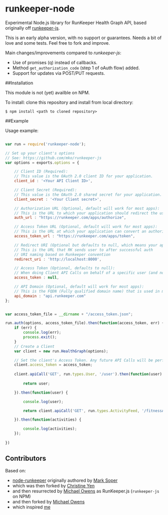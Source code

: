 runkeeper-node
==============

Experimental Node.js library for RunKeeper Health Graph API, based originally off [runkeeper-js](https://github.com/mko/runkeeper-js).

This is an early alpha version, with no support or guarantees. Needs a bit of love and some tests. Feel free to fork and improve.

Main changes/improvements compared to *runkeeper-js*:

- Use of promises (q) instead of callbacks.
- Method `get_authorization_code` (step 1 of oAuth flow) added.
- Support for updates via POST/PUT requests.

##Installation

This module is not (yet) availble on NPM.

To install: clone this repository and install from local directory:

	$ npm install <path to cloned repository>

##Example

Usage example:

```javascript

var run = require('runkeeper-node');

// Set up your client's options
// See: https://github.com/mko/runkeeper-js
var options = exports.options = {

    // Client ID (Required): 
    // This value is the OAuth 2.0 client ID for your application.  
    client_id : '<Your API Client ID>',

    // Client Secret (Required):  
    // This value is the OAuth 2.0 shared secret for your application.   
    client_secret : '<Your Client secret>',

    // Authorization URL (Optional, default will work for most apps):
    // This is the URL to which your application should redirect the user in order to authorize access to his or her RunKeeper account.   
    auth_url : "https://runkeeper.com/apps/authorize",

    // Access Token URL (Optional, default will work for most apps):
    // This is the URL at which your application can convert an authorization code to an access token. 
    access_token_url : "https://runkeeper.com/apps/token",

    // Redirect URI (Optional but defaults to null, which means your app won't be able to use the getNewToken method):
    // This is the URL that RK sends user to after successful auth  
    // URI naming based on Runkeeper convention 
    redirect_uri : 'http://localhost:8000',

    // Access Token (Optional, defaults to null):
    // When doing Client API Calls on behalf of a specific user (and not getting a new Access Token for the first time), set the user's Access Token here.
    access_token : null,

    // API Domain (Optional, default will work for most apps):
    // This is the FQDN (Fully qualified domain name) that is used in making API calls
    api_domain : "api.runkeeper.com"
};


var access_token_file = __dirname + "/access_token.json";

run.auth(options, access_token_file).then(function(access_token, err) {	
	if (err) {
		console.log(err);
		process.exit();	
	}
	// Create a Client
	var client = new run.HealthGraph(options);

	// Set the client's Access Token. Any future API Calls will be performed using the authorized user's access token. 
	client.access_token = access_token;
	
	client.apiCall('GET', run.types.User, '/user').then(function(user) {
		
		return user;

	}).then(function(user) {

		console.log(user);

		return client.apiCall('GET', run.types.ActivityFeed, '/fitnessActivities');		

	}).then(function(activities) {

		console.log(activities);
	});
	
})	
```		

## Contributors

Based on: 

- [node-runkeeper](https://github.com/marksoper/node-runkeeper) originally authored by [Mark Soper](https://github.com/marksoper/)
- which was then forked by [Christine Yen](https://github.com/christineyen)
- and then resurrected by [Michael Owens](https://github.com/mowens) as RunKeeper.js (`runkeeper-js` on NPM)
- and then forked by [Michael Owens](https://github.com/mowens)
- which inspired [me](https://github.com/onderweg/)
